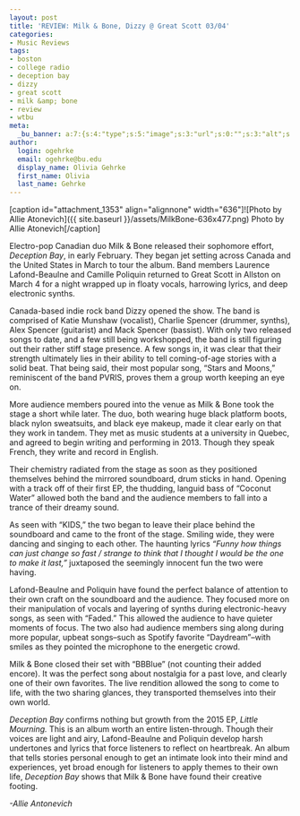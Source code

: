 ```yaml
---
layout: post
title: 'REVIEW: Milk & Bone, Dizzy @ Great Scott 03/04'
categories:
- Music Reviews
tags:
- boston
- college radio
- deception bay
- dizzy
- great scott
- milk &amp; bone
- review
- wtbu
meta:
  _bu_banner: a:7:{s:4:"type";s:5:"image";s:3:"url";s:0:"";s:3:"alt";s:0:"";s:7:"post_id";s:0:"";s:4:"html";s:0:"";s:8:"position";s:12:"contentWidth";s:7:"caption";s:0:"";}
author:
  login: ogehrke
  email: ogehrke@bu.edu
  display_name: Olivia Gehrke
  first_name: Olivia
  last_name: Gehrke
---
```

\[caption id="attachment\_1353" align="alignnone" width="636"\]![Photo by Allie Atonevich]({{ site.baseurl }}/assets/MilkBone-636x477.png) Photo by Allie Atonevich\[/caption\]

Electro-pop Canadian duo Milk & Bone released their sophomore effort, _Deception Bay_, in early February. They began jet setting across Canada and the United States in March to tour the album. Band members Laurence Lafond-Beaulne and Camille Poliquin returned to Great Scott in Allston on March 4 for a night wrapped up in floaty vocals, harrowing lyrics, and deep electronic synths.

Canada-based indie rock band Dizzy opened the show. The band is comprised of Katie Munshaw (vocalist), Charlie Spencer (drummer, synths), Alex Spencer (guitarist) and Mack Spencer (bassist). With only two released songs to date, and a few still being workshopped, the band is still figuring out their rather stiff stage presence. A few songs in, it was clear that their strength ultimately lies in their ability to tell coming-of-age stories with a solid beat. That being said, their most popular song, “Stars and Moons,” reminiscent of the band PVRIS, proves them a group worth keeping an eye on.

More audience members poured into the venue as Milk & Bone took the stage a short while later. The duo, both wearing huge black platform boots, black nylon sweatsuits, and black eye makeup, made it clear early on that they work in tandem. They met as music students at a university in Quebec, and agreed to begin writing and performing in 2013. Though they speak French, they write and record in English.

Their chemistry radiated from the stage as soon as they positioned themselves behind the mirrored soundboard, drum sticks in hand. Opening with a track off of their first EP, the thudding, languid bass of “Coconut Water” allowed both the band and the audience members to fall into a trance of their dreamy sound.

As seen with “KIDS,” the two began to leave their place behind the soundboard and came to the front of the stage. Smiling wide, they were dancing and singing to each other. The haunting lyrics _“Funny how things can just change so fast / strange to think that I thought I would be the one to make it last,”_ juxtaposed the seemingly innocent fun the two were having.

Lafond-Beaulne and Poliquin have found the perfect balance of attention to their own craft on the soundboard and the audience. They focused more on their manipulation of vocals and layering of synths during electronic-heavy songs, as seen with “Faded.” This allowed the audience to have quieter moments of focus. The two also had audience members sing along during more popular, upbeat songs–such as Spotify favorite “Daydream”–with smiles as they pointed the microphone to the energetic crowd.

Milk & Bone closed their set with “BBBlue” (not counting their added encore). It was the perfect song about nostalgia for a past love, and clearly one of their own favorites. The live rendition allowed the song to come to life, with the two sharing glances, they transported themselves into their own world.

_Deception Bay_ confirms nothing but growth from the 2015 EP, _Little Mourning._ This is an album worth an entire listen-through. Though their voices are light and airy, Lafond-Beaulne and Poliquin develop harsh undertones and lyrics that force listeners to reflect on heartbreak. An album that tells stories personal enough to get an intimate look into their mind and experiences, yet broad enough for listeners to apply themes to their own life, _Deception Bay_ shows that Milk & Bone have found their creative footing.

_\-Allie Antonevich_